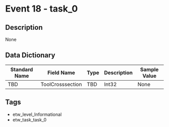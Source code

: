 # Event 18 - task_0

## Description
None

## Data Dictionary
|Standard Name|Field Name|Type|Description|Sample Value|
|---|---|---|---|---|
|TBD|ToolCrosssection|TBD|Int32|None|None|

## Tags
* etw_level_Informational
* etw_task_task_0